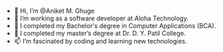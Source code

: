 - 👋 Hi, I’m @Aniket M. Ghuge 
- 👀 I’m working as a software developer at Aloha Technology.
- 🌱 I completed my Bachelor's degree in Computer Applications (BCA).
- 💞️ I completed my master’s degree at Dr. D. Y. Patil College.
- 📫  I’m fascinated by coding and learning new technologies.

<!---
Coder9Aniket/Coder9Aniket is a ✨ special ✨ repository because its `README.md` (this file) appears on your GitHub profile.
You can click the Preview link to take a look at your changes.
--->
